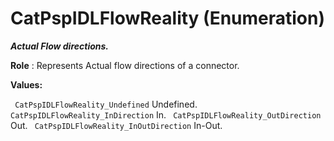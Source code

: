 # CatPspIDLFlowReality (Enumeration)

**_Actual Flow directions._**

**Role** : Represents Actual flow directions of a connector.

**Values:**

` CatPspIDLFlowReality_Undefined`      Undefined.
` CatPspIDLFlowReality_InDirection`      In.
` CatPspIDLFlowReality_OutDirection`      Out.
` CatPspIDLFlowReality_InOutDirection`      In-Out.